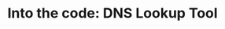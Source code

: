 ---
layout: blog
title: "Into the code: DNS Lookup Tool"
summary: Ever wonder when your skills in a particular language are enough to quell that imposter syndrome, read on.
img: dnslookup.jpg
tags: ["project_insights"]
---
